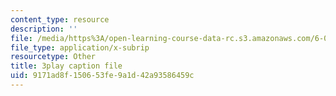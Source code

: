 ```yaml
---
content_type: resource
description: ''
file: /media/https%3A/open-learning-course-data-rc.s3.amazonaws.com/6-001-structure-and-interpretation-of-computer-programs-spring-2005/9171ad8f150653fe9a1d42a93586459c_PEwZL3H2oKg.vtt
file_type: application/x-subrip
resourcetype: Other
title: 3play caption file
uid: 9171ad8f-1506-53fe-9a1d-42a93586459c
---
```


